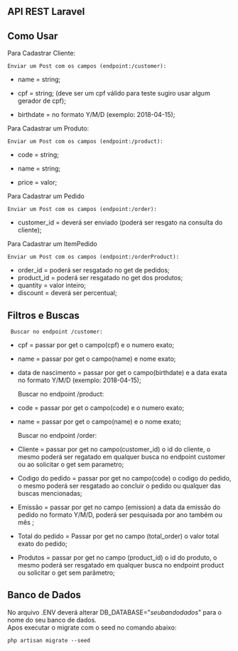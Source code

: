 ## API REST Laravel 



## Como Usar

Para Cadastrar Cliente:

	Enviar um Post com os campos (endpoint:/customer):
 - name = string;
 - cpf = string; (deve ser um cpf válido para teste sugiro usar algum
   gerador de cpf);

 - birthdate = no formato Y/M/D (exemplo: 2018-04-15);

Para Cadastrar um Produto:

	Enviar um Post com os campos (endpoint:/product):

 - code = string;

 - name = string;

 - price = valor;

Para Cadastrar um Pedido

	Enviar um Post com os campos (endpoint:/order):

		

 - customer_id = deverá ser enviado (poderá ser resgato na consulta do
   cliente);

Para Cadastrar um ItemPedido

	Enviar um Post com os campos (endpoint:/orderProduct):

 - order_id = poderá ser resgatado no get de pedidos;
 - product_id = poderá ser resgatado no get dos produtos;
 - quantity = valor inteiro;
 - discount = deverá ser percentual;

## Filtros e Buscas
	 Buscar no endpoint /customer:

	 	

 - cpf = passar por get o campo(cpf) e o numero exato;
 - name = passar por get o campo(name) e nome exato;

	

 - data de nascimento = passar por get o campo(birthdate) e a data exata
   no formato  Y/M/D (exemplo: 2018-04-15);


	 Buscar no endpoint /product:


 - code = passar por get o campo(code) e o numero exato;
 - name = passar por get o campo(name) e o nome exato;

	 Buscar no endpoint /order:

 - Cliente = passar por get no campo(customer_id) o id do cliente, o mesmo
   poderá ser regatado em qualquer busca no endpoint 		   customer ou ao
   solicitar o get sem parametro;

	

 - Codigo do pedido = passar por get no campo(code) o codigo do pedido, o mesmo    poderá ser resgatado ao concluir o pedido ou 		   qualquer das
   buscas mencionadas;

	

 - Emissão = passar por get no campo (emission) a data da emissão
   do pedido no formato  Y/M/D, poderá ser pesquisada por ano também ou mês ;

 - Total do pedido = Passar por get no campo (total_order) o valor total
   exato do pedido;
 - Produtos = passar por get no campo (product_id) o id do produto, o mesmo   poderá ser resgatado em qualquer busca no 				  endpoint product ou
   solicitar o get sem parâmetro;

## Banco de Dados

No arquivo .ENV deverá alterar DB_DATABASE="*seubandodados*"  para o nome do seu banco de dados.  
Apos executar o migrate com o seed no comando abaixo:

    php artisan migrate --seed
